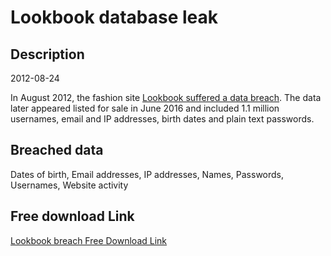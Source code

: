 # Lookbook database leak

## Description

2012-08-24

In August 2012, the fashion site <a href="https://www.hackread.com/hacker-selling-million-lookbook-accounts/" target="_blank" rel="noopener">Lookbook suffered a data breach</a>. The data later appeared listed for sale in June 2016 and included 1.1 million usernames, email and IP addresses, birth dates and plain text passwords.

## Breached data

Dates of birth, Email addresses, IP addresses, Names, Passwords, Usernames, Website activity

## Free download Link

[Lookbook breach Free Download Link](https://link-to.net/1229997/823.5797679754537/dynamic/?r=aHR0cHM6Ly93d3cubWVkaWFmaXJlLmNvbS92aWV3L2RtSVJON1FLdHFhNzE3WC9sb29rYm9vay5udS9maWxl)